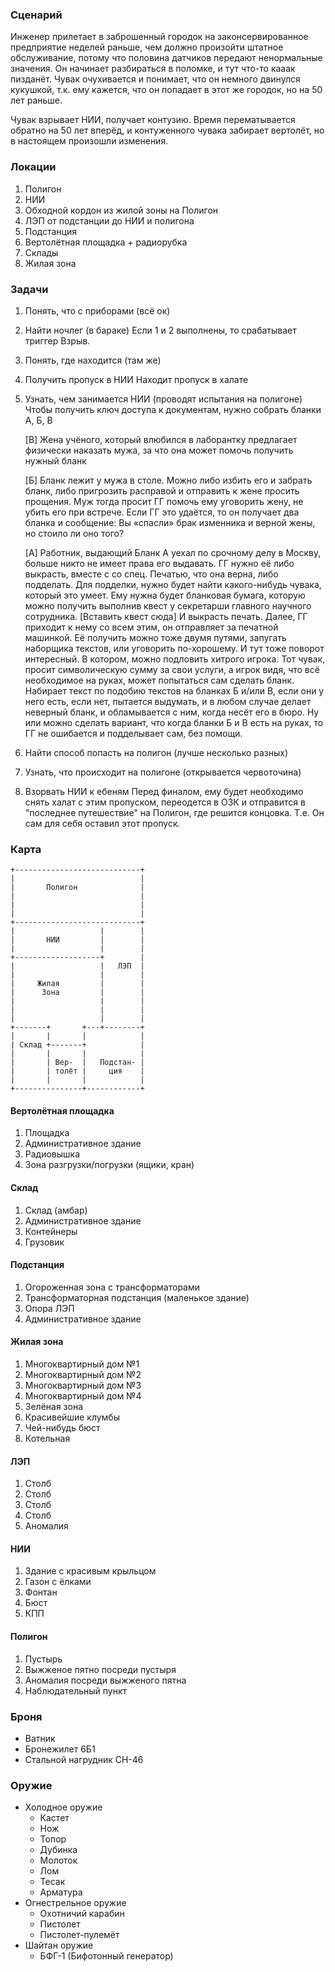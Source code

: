 ### Сценарий

Инженер прилетает в заброшенный городок на законсервированное предприятие
неделей раньше, чем должно произойти штатное обслуживание, потому что половина
датчиков передают ненормальные значения. Он начинает разбираться в поломке,
и тут что-то кааак пизданёт. Чувак очухивается и понимает, что он немного
двинулся кукушкой, т.к. ему кажется, что он попадает в этот же городок, но
на 50 лет раньше.

Чувак взрывает НИИ, получает контузию. Время перематывается обратно на 50 лет
вперёд, и контуженного чувака забирает вертолёт, но в настоящем произошли
изменения.

### Локации
1. Полигон
2. НИИ
3. Обходной кордон из жилой зоны на Полигон
4. ЛЭП от подстанции до НИИ и полигона
5. Подстанция
6. Вертолётная площадка + радиорубка
7. Склады
8. Жилая зона

### Задачи
1. Понять, что с приборами (всё ок)
2. Найти ночлег (в бараке)
    Если 1 и 2 выполнены, то срабатывает триггер Взрыв.

3. Понять, где находится (там же)

4. Получить пропуск в НИИ
    Находит пропуск в халате

5. Узнать, чем занимается НИИ (проводят испытания на полигоне)
    Чтобы получить ключ доступа к документам, нужно собрать бланки А, Б, В

    [В]
    Жена учёного, который влюбился в лаборантку предлагает физически наказать
    мужа, за что она может помочь получить нужный бланк

    [Б]
    Бланк лежит у мужа в столе. Можно либо избить его и забрать бланк, либо
    пригрозить расправой и отправить к жене просить прощения. Муж тогда просит
    ГГ помочь ему уговорить жену, не убить его при встрече. Если ГГ это удаётся,
    то он получает два бланка и сообщение: Вы «спасли» брак изменника и верной
    жены, но стоило ли оно того?

    [А]
    Работник, выдающий Бланк А уехал по срочному делу в Москву, больше никто
    не имеет права его выдавать. ГГ нужно её либо выкрасть, вместе с со спец.
    Печатью, что она верна, либо подделать. Для подделки, нужно будет найти
    какого-нибудь чувака, который это умеет. Ему нужна будет бланковая бумага,
    которую можно получить выполнив квест у секретарши главного научного
    сотрудника. [Вставить квест сюда] И выкрасть печать. Далее, ГГ приходит
    к нему со всем этим, он отправляет за печатной машинкой. Её получить можно
    тоже двумя путями, запугать наборщика текстов, или уговорить по-хорошему.
    И тут тоже поворот интересный. В котором, можно подловить хитрого игрока.
    Тот чувак, просит символическую сумму за свои услуги, а игрок видя, что всё
    необходимое на руках, может попытаться сам сделать бланк. Набирает текст
    по подобию текстов на бланках Б и/или В, если они у него есть, если нет,
    пытается выдумать, и в любом случае делает неверный бланк, и обламывается
    с ним, когда несёт его в бюро. Ну или можно сделать вариант, что когда
    бланки Б и В есть на руках, то ГГ не ошибается и подделывает сам, без помощи.

6. Найти способ попасть на полигон (лучше несколько разных)
7. Узнать, что происходит на полигоне (открывается червоточина)
8. Взорвать НИИ к ебеням
    Перед финалом, ему будет необходимо снять халат с этим пропуском, переодется
    в ОЗК и отправится в "последнее путешествие" на Полигон, где решится концовка.
    Т.е. Он сам для себя оставил этот пропуск.

### Карта
```
+----------------------------+
|                            |
|       Полигон              |
|                            |
|                            |
|                            |
+----------------------------+
|                   |        |
|       НИИ         |        |
|                   |        |
+-------------------+        |
|                   |   ЛЭП  |
|                   |        |
|     Жилая         |        |
|      Зона         |        |
|                   |        |
|                   |        |
|                   |        |
+-------+       +---+--------+
|       |       |            |
| Склад +-------+            |
|       |       |            |
|       | Вер-  |   Подстан- |
|       | толёт |     ция    |
|       |       |            |
+---------------+------------+
```

#### Вертолётная площадка
1. Площадка
2. Административное здание
3. Радиовышка
4. Зона разгрузки/погрузки (ящики, кран)

#### Склад
1. Склад (амбар)
2. Административное здание
3. Контейнеры
4. Грузовик

#### Подстанция
1. Огороженная зона с трансформаторами
2. Трансформаторная подстанция (маленькое здание)
3. Опора ЛЭП
4. Административное здание

#### Жилая зона
1. Многоквартирный дом №1
2. Многоквартирный дом №2
3. Многоквартирный дом №3
4. Многоквартирный дом №4
5. Зелёная зона
6. Красивейшие клумбы
7. Чей-нибудь бюст
8. Котельная

#### ЛЭП
1. Столб
2. Столб
3. Столб
4. Столб
5. Аномалия

#### НИИ
1. Здание с красивым крыльцом
2. Газон с ёлками
3. Фонтан
4. Бюст
5. КПП

#### Полигон
1. Пустырь
2. Выжженое пятно посреди пустыря
3. Аномалия посреди выжженого пятна
4. Наблюдательный пункт


### Броня
- Ватник
- Бронежилет 6Б1
- Стальной нагрудник СН-46

### Оружие
- Холодное оружие
  - Кастет
  - Нож
  - Топор
  - Дубинка
  - Молоток
  - Лом
  - Тесак
  - Арматура
- Огнестрельное оружие
  - Охотничий карабин
  - Пистолет
  - Пистолет-пулемёт
- Шайтан оружие
  - БФГ-1 (Бифотонный генератор)
